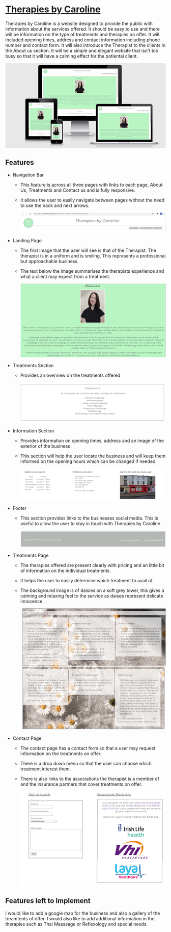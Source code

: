 # [Therapies by Caroline](https://carolinecos.github.io/Milestone-Project1--Therapies-by-Caroline/)

Therapies by Caroline is a website designed to provide the public with information about the services offered. It should be easy to use and there will be information on the type of treatments and therapies on offer. It will included opening times, address and contact information including phone number and contact form. It will also introduce the Therapist to the clients in the About us section. It will be a simple and elegant website that isn't too busy so that it will have a calming effect for the potiental client.

   ![Am I responsive](images/Screenshot-of-am-I-responsive.png)    

## Features

* Navigation Bar
  * This feature is across all three pages with links to each page, About Us, Treatments and Contact us and is fully responsive.
  * It allows the user to easily navigate between pages without the need to use the back and next arrows.

    ![Navigation bar](images/navigation-bar.png)

* Landing Page
  * The first image that the user will see is that of the Therapist. The therapist is in a uniform and is smiling. This represents a professional but approachable business.
  * The text below the image summarises the therapists experience and what a client may expect from a treatment.
 
     ![About page](images/about_page.png)

* Treatments Section
   * Provides an overview on the treatments offered

        ![Treatments section](images/treatments_section.png)

* Information Section
  * Provides information on opening times, address and an image of the exterior of the business
  * This section will help the user locate the business and will keep them informed on the opening hours which can be changed if needed

    ![Information Section](images/info_section.png)

* Footer
  * This section provides links to the businesses social media. This is useful to allow the user to stay in touch with Therapies by Caroline

    ![Footer](images/footer.png)

* Treatments Page
  * The therapies offered are present clearly with pricing and an little bit of information on the individual treatments.
  * It helps the user to easily determine which treatment to avail of.
  * The background image is of daisies on a soft grey towel, this gives a calming and relaxing feel to the service as daises represent delicate innocence. 

    ![Treatments Page](images/treatments-one.png)
    ![Treatments page two](images/treatments-two.png)

* Contact Page
  * The contact page has a contact form so that a user may request information on the treatments on offer.
  * There is a drop down menu so that the user can choose which treatment interest them.
  * There is also links to the associations the therapist is a member of and the insurance partners that cover treatments on offer.

    ![Contact and Insurance](images/contact_and_insurance.png)
    ![Contact and Insurance Two](images/contact_and_insurance_two.png)

## Features left to Implement


I would like to add a google map for the business and also a gallery of the treamtents of offer. I would also like to add additional information in the therapies such as Thai Masssage or Reflexology and special needs.

